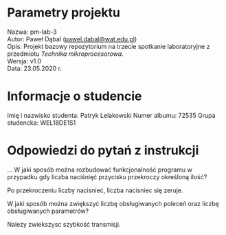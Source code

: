 # Parametry projektu

Nazwa: pm-lab-3  
Autor: Paweł Dąbal (pawel.dabal@wat.edu.pl)  
Opis: Projekt bazowy repozytorium na trzecie spotkanie laboratoryjne z przedmiotu _Technika mikroprocesorowa_.  
Wersja: v1.0  
Data: 23.05.2020 r.

# Informacje o studencie

Imię i nazwisko studenta: Patryk Lelakowski
Numer albumu: 72535
Grupa studencka: WEL18DE1S1

# Odpowiedzi do pytań z instrukcji
...
W jaki sposób można rozbudować funkcjonalność programu
w przypadku gdy liczba naciśnięć przycisku przekroczy określoną ilość?

Po przekroczeniu liczby nacisnieć, liczba nacisniec się zeruje.


W jaki sposób można zwiększyć liczbę obsługiwanych poleceń oraz liczbę obsługiwanych parametrów? 

Należy zwiekszysc szybkość transmisji. 